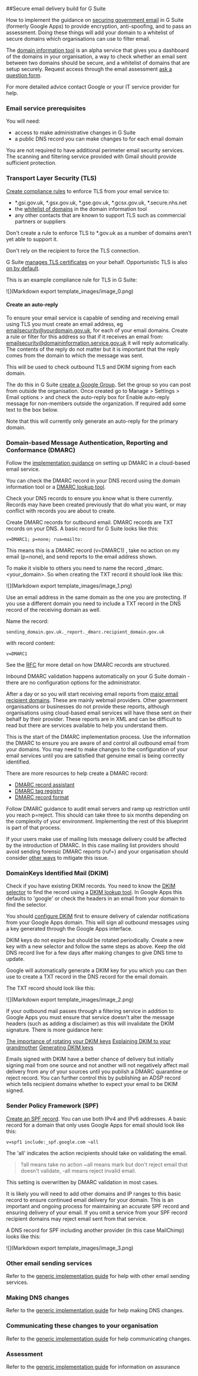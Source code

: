##Secure email delivery build for G Suite

How to implement the guidance on [securing government email](https://www.gov.uk/guidance/securing-government-email) in G Suite (formerly Google Apps) to provide encryption, anti-spoofing, and to pass an assessment. Doing these things will add your domain to a whitelist of secure domains which organisations can use to filter email.

The [domain information tool](http://domaininformation.service.gov.uk/) is an alpha service that gives you a dashboard of the domains in your organisation, a way to check whether an email sent between two domains should be secure, and a whitelist of domains that are setup securely.  Request access through the email assessment [ask a question form](https://emailassurance.zendesk.com/hc/en-us/requests/new?ticket_form_id=130185).

For more detailed advice contact Google or your IT service provider for help.

### Email service prerequisites

You will need:

* access to make administrative changes in G Suite
* a public DNS record you can make changes to for each email domain

You are not required to have additional perimeter email security services.  The scanning and filtering service provided with Gmail should provide sufficient protection.

### Transport Layer Security (TLS)

[Create compliance rules](https://support.google.com/a/answer/2520500?hl=en) to enforce TLS from your email service to:

* \*.gsi.gov.uk, \*.gsx.gov.uk, \*.gse.gov.uk, \*.gcsx.gov.uk, \*.secure.nhs.net
* the [whitelist of domains](https://domaininformation.service.gov.uk/white-list) in the domain information tool
* any other contacts that are known to support TLS such as commercial partners or suppliers



Don't create a rule to enforce TLS to *.gov.uk as a number of domains aren't yet able to support it.

Don't rely on the recipient to force the TLS connection.

G Suite [manages TLS certificates](https://support.google.com/a/answer/6180220?hl=en&ref_topic=2683824) on your behalf.  Opportunistic TLS is also [on by default](https://support.google.com/a/answer/60762?hl=en).

This is an example compliance rule for TLS in G Suite: 

![](Markdown export template_images/image_0.png)

#### Create an auto-reply

To ensure your email service is capable of sending and receiving email using TLS you must create an email address, eg emailsecurity@yourdomain.gov.uk, for each of your email domains. Create a rule or filter for this address so that if it receives an email from: emailsecurity@domaininformation.service.gov.uk it will reply automatically. The contents of the reply do not matter but it is important that the reply comes from the domain to which the message was sent.

This will be used to check outbound TLS and DKIM signing from each domain.

The do this in G Suite [create a Google Group](https://support.google.com/groups/answer/2464926?hl=en).  Set the group so you can post from outside the organisation.  Once created go to Manage > Settings > Email options > and check the auto-reply box for Enable auto-reply message for non-members outside the organization.  If required add some text to the box below.

Note that this will currently only generate an auto-reply for the primary domain.

### Domain-based Message Authentication, Reporting and Conformance (DMARC)

Follow the [implementation guidance](https://www.gov.uk/guidance/set-up-government-email-services-securely) on setting up DMARC in a cloud-based email service.

You can check the DMARC record in your DNS record using the domain information tool or a [DMARC lookup tool](https://dmarcian.com/dmarc-inspector/).

Check your DNS records to ensure you know what is there currently.  Records may have been created previously that do what you want, or may conflict with records you are about to create.

Create DMARC records for outbound email.  DMARC records are TXT records on your DNS.  A basic record for G Suite looks like this:

<pre><code>v=DMARC1; p=none; rua=mailto:<email_address@domain.gov.uk></code></pre>

This means this is a DMARC record (v=DMARC1) , take no action on my email (p=none), and send reports to the email address shown.

To make it visible to others you need to name the record _dmarc.<your_domain>.  So when creating the TXT record it should look like this:

![](Markdown export template_images/image_1.png)

Use an email address in the same domain as the one you are protecting.  If you use a different domain you need to include a TXT record in the DNS record of the receiving domain as well.

Name the record:

<pre><code>sending_domain.gov.uk._report._dmarc.recipient_domain.gov.uk</code></pre>

with record content:

<pre><code>v=DMARC1</code></pre>

See the [RFC](https://tools.ietf.org/html/rfc7489#section-7.1) for more detail on how DMARC records are structured.

Inbound DMARC validation happens automatically on your G Suite domain - there are no configuration options for the administrator.

After a day or so you will start receiving email reports from [major email recipient domains](http://dmarc.io/sources/).  These are mainly webmail providers.  Other government organisations or businesses do not provide these reports, although organisations using cloud-based email services will have these sent on their behalf by their provider.  These reports are in XML and can be difficult to read but there are services available to help you understand them.

This is the start of the DMARC implementation process.  Use the information the DMARC  to ensure you are aware of and control all outbound email from your domains.  You may need to make changes to the configuration of your email services until you are satisfied that genuine email is being correctly identified.

There are more resources to help create a DMARC record:

* [DMARC record assistant](http://kitterman.com/dmarc/assistant.html)
* [DMARC tag registry](https://dmarc.org//draft-dmarc-base-00-01.html#iana_dmarc_tags)
* [DMARC record format](https://dmarc.org//draft-dmarc-base-00-01.html#dmarc_format)

Follow DMARC guidance to audit email servers and ramp up restriction until you reach p=reject.  This should can take three to six months depending on the complexity of your environment.  Implementing the rest of this blueprint is part of that process.

If your users make use of mailing lists message delivery could be affected by the introduction of DMARC.  In this case mailing list providers should avoid sending forensic DMARC reports (ruf=) and your organisation should consider [other ways](https://dmarc.org/wiki/FAQ#I_operate_a_mailing_list_and_I_want_to_interoperate_with_DMARC.2C_what_should_I_do.3F) to mitigate this issue.

### DomainKeys Identified Mail (DKIM)

Check if you have existing DKIM records.  You need to know the [DKIM selector](http://dkim.org/info/dkim-faq.html) to find the record using a [DKIM lookup tool](http://dkimcore.org/tools/keycheck.html).  In Google Apps this defaults to 'google' or check the headers in an email from your domain to find the selector.

You should [configure DKIM](https://support.google.com/a/answer/174124?hl=en) first to ensure delivery of calendar notifications from your Google Apps domain.  This will sign all outbound messages using a key generated through the Google Apps interface.

DKIM keys do not expire but should be rotated periodically.  Create a new key with a new selector and follow the same steps as above.  Keep the old DNS record live for a few days after making changes to give DNS time to update.

Google will automatically generate a DKIM key for you which you can then use to create a TXT record in the DNS record for the email domain.

The TXT record should look like this:

![](Markdown export template_images/image_2.png)

If your outbound mail passes through a filtering service in addition to Google Apps you must ensure that service doesn't alter the message headers (such as adding a disclaimer) as this will invalidate the DKIM signature.  There is more guidance here:

[The importance of rotating your DKIM keys](https://www.sparkpost.com/blog/the-importance-of-rotating-your-dkim-keys/)
[Explaining DKIM to your grandmother](https://www.sparkpost.com/blog/explaining-dkim-to-your-grandmother/)
[Generating DKIM keys](http://domainkeys.sourceforge.net/keygen.html)

Emails signed with DKIM have a better chance of delivery but initially signing mail from one source and not another will not negatively affect mail delivery from any of your sources until you publish a DMARC quarantine or reject record.  You can further control this by publishing an ADSP record which tells recipient domains whether to expect your email to be DKIM signed.

### Sender Policy Framework (SPF)

[Create an SPF record](https://support.google.com/a/answer/178723?hl=en).  You can use both IPv4 and IPv6 addresses.  A basic record for a domain that only uses Google Apps for email should look like this:

<pre><code>v=spf1 include:_spf.google.com ~all</code></pre>

The 'all' indicates the action recipients should take on validating the email.
>?all means take no action
~all means mark but don't reject email that doesn't validate,
-all means reject invalid email.

This setting is overwritten by DMARC validation in most cases.

It is likely you will need to add other domains and IP ranges to this basic record to ensure continued email delivery for your domain.  This is an important and ongoing process for maintaining an accurate SPF record and ensuring delivery of your email.  If you omit a service from your SPF record recipient domains may reject email sent from that service.

A DNS record for SPF including another provider (in this case MailChimp) looks like this:

![](Markdown export template_images/image_3.png)

### Other email sending services
Refer to the [generic implementation guide](https://www.gov.uk/guidance/set-up-government-email-services-securely#configure-other-email-sending-services) for help with other email sending services.

### Making DNS changes
Refer to the [generic implementation guide](https://www.gov.uk/guidance/set-up-government-email-services-securely#make-dns-changes) for help making DNS changes.

### Communicating these changes to your organisation
Refer to the [generic implementation guide](https://www.gov.uk/guidance/set-up-government-email-services-securely) for help communicating changes.

### Assessment
Refer to the [generic implementation guide](https://www.gov.uk/guidance/set-up-government-email-services-securely) for information on assurance
